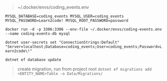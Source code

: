 > ~/.docker/envs/coding_events.env

``
MYSQL_DATABASE=coding_events
MYSQL_USER=coding_events
MYSQL_PASSWORD=Learn2code!
MYSQL_ROOT_PASSWORD=password
``

``
docker run -d -p 3306:3306 --env-file ~/.docker/envs/coding-events.env --name coding-events-db mysql
``

``
dotnet user-secrets set "ConnectionStrings:Default" "Server=localhost;Database=coding_events;User=coding_events;Password=Learn2code\!"
``

``
dotnet ef database update
``

> create migration, run from project root
``
dotnet ef migrations add <ENTITY_NAME>Table -o Data/Migrations/
``